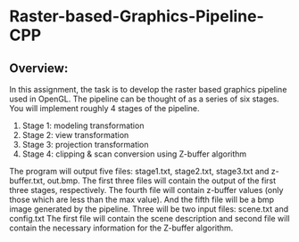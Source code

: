# Raster-based-Graphics-Pipeline-CPP

## Overview:
In this assignment, the task is to develop the raster based graphics pipeline used in OpenGL. The pipeline can
be thought of as a series of six stages. You will implement roughly 4 stages of the pipeline.
1. Stage 1: modeling transformation
2. Stage 2: view transformation
3. Stage 3: projection transformation
4. Stage 4: clipping & scan conversion using Z-buffer algorithm

The program will output five files: stage1.txt, stage2.txt, stage3.txt and
z-buffer.txt, out.bmp. The first three files will contain the output of the first three stages,
respectively. The fourth file will contain z-buffer values (only those which are less than the max value).
And the fifth file will be a bmp image generated by the pipeline.
Three will be two input files: scene.txt and config.txt
The first file will contain the scene description and second file will contain the necessary information for
the Z-buffer algorithm.
